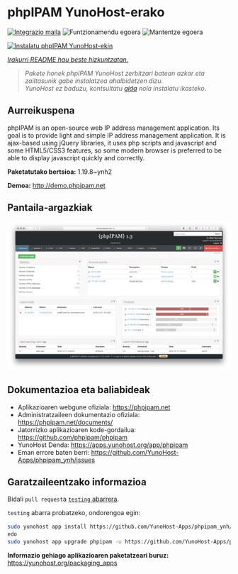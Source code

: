 <!--
Ohart ongi: README hau automatikoki sortu da <https://github.com/YunoHost/apps/tree/master/tools/readme_generator>ri esker
EZ editatu eskuz.
-->

# phpIPAM YunoHost-erako

[![Integrazio maila](https://dash.yunohost.org/integration/phpipam.svg)](https://dash.yunohost.org/appci/app/phpipam) ![Funtzionamendu egoera](https://ci-apps.yunohost.org/ci/badges/phpipam.status.svg) ![Mantentze egoera](https://ci-apps.yunohost.org/ci/badges/phpipam.maintain.svg)

[![Instalatu phpIPAM YunoHost-ekin](https://install-app.yunohost.org/install-with-yunohost.svg)](https://install-app.yunohost.org/?app=phpipam)

*[Irakurri README hau beste hizkuntzatan.](./ALL_README.md)*

> *Pakete honek phpIPAM YunoHost zerbitzari batean azkar eta zailtasunik gabe instalatzea ahalbidetzen dizu.*  
> *YunoHost ez baduzu, kontsultatu [gida](https://yunohost.org/install) nola instalatu ikasteko.*

## Aurreikuspena

phpIPAM is an open-source web IP address management application. Its goal is to provide light and simple IP address management application. It is ajax-based using jQuery libraries, it uses php scripts and javascript and some HTML5/CSS3 features, so some modern browser is preferred to be able to display javascript quickly and correctly.

**Paketatutako bertsioa:** 1.19.8~ynh2

**Demoa:** <http://demo.phpipam.net>

## Pantaila-argazkiak

![phpIPAM(r)en pantaila-argazkia](./doc/screenshots/dashboard.png)

## Dokumentazioa eta baliabideak

- Aplikazioaren webgune ofiziala: <https://phpipam.net>
- Administratzaileen dokumentazio ofiziala: <https://phpipam.net/documents/>
- Jatorrizko aplikazioaren kode-gordailua: <https://github.com/phpipam/phpipam>
- YunoHost Denda: <https://apps.yunohost.org/app/phpipam>
- Eman errore baten berri: <https://github.com/YunoHost-Apps/phpipam_ynh/issues>

## Garatzaileentzako informazioa

Bidali `pull request`a [`testing` abarrera](https://github.com/YunoHost-Apps/phpipam_ynh/tree/testing).

`testing` abarra probatzeko, ondorengoa egin:

```bash
sudo yunohost app install https://github.com/YunoHost-Apps/phpipam_ynh/tree/testing --debug
edo
sudo yunohost app upgrade phpipam -u https://github.com/YunoHost-Apps/phpipam_ynh/tree/testing --debug
```

**Informazio gehiago aplikazioaren paketatzeari buruz:** <https://yunohost.org/packaging_apps>
